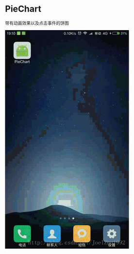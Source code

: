 # PieChart
带有动画效果以及点击事件的饼图

![display](https://github.com/JoelZhu/PieChart/blob/master/app/src/main/res/drawable/display.gif)
